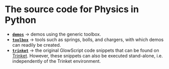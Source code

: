 # The source code for Physics in Python

- [**`demos`**](demos)     &rarr; demos using the generic toolbox.
- [**`toolbox`**](toolbox) &rarr; tools such as springs, bolls, and chargers, with which demos can readily be created.
- [**`trinket`**](trinket) &rarr; the original GlowScript code snippets that can be found on [Trinket](https://trinket.io/).
  However, these snippets can also be executed stand-alone, i.e. independently of the Trinket environment.
